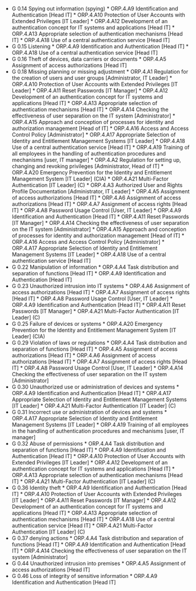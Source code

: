 * G 0.14 Spying out information (spying)
         * ORP.4.A9 Identification and Authentication [Head IT]
         * ORP.4.A10 Protection of User Accounts with Extended Privileges [IT Leader]
         * ORP.4.A12 Development of an authentication concept for IT systems and applications [Head IT]
         * ORP.4.A13 Appropriate selection of authentication mechanisms [Head IT]
         * ORP.4.A18 Use of a central authentication service [Head IT]
* G 0.15 Listening
         * ORP.4.A9 Identification and Authentication [Head IT]
         * ORP.4.A18 Use of a central authentication service [Head IT]
* G 0.16 Theft of devices, data carriers or documents
         * ORP.4.A5 Assignment of access authorizations [Head IT]
* G 0.18 Missing planning or missing adjustment
         * ORP.4.A1 Regulation for the creation of users and user groups [Administrator, IT Leader]
         * ORP.4.A10 Protection of User Accounts with Extended Privileges [IT Leader]
         * ORP.4.A11 Reset Passwords [IT Manager]
         * ORP.4.A12 Development of an authentication concept for IT systems and applications [Head IT]
         * ORP.4.A13 Appropriate selection of authentication mechanisms [Head IT]
         * ORP.4.A14 Checking the effectiveness of user separation on the IT system [Administrator]
         * ORP.4.A15 Approach and conception of processes for identity and authorization management [Head of IT]
         * ORP.4.A16 Access and Access Control Policy [Administrator]
         * ORP.4.A17 Appropriate Selection of Identity and Entitlement Management Systems [IT Leader]
         * ORP.4.A18 Use of a central authentication service [Head IT]
         * ORP.4.A19 Training of all employees in the handling of authentication procedures and mechanisms [user, IT manager]
         * ORP.4.A2 Regulation for setting up, changing and revoking privileges [Administrator, Head of IT]
         * ORP.4.A20 Emergency Prevention for the Identity and Entitlement Management System [IT Leader] (CIA)
         * ORP.4.A21 Multi-Factor Authentication [IT Leader] (C)
         * ORP.4.A3 Authorized User and Rights Profile Documentation [Administrator, IT Leader]
         * ORP.4.A5 Assignment of access authorizations [Head IT]
         * ORP.4.A6 Assignment of access authorizations [Head IT]
         * ORP.4.A7 Assignment of access rights [Head IT]
         * ORP.4.A8 Password Usage Control [User, IT Leader]
         * ORP.4.A9 Identification and Authentication [Head IT]
         * ORP.4.A11 Reset Passwords [IT Manager]
         * ORP.4.A14 Checking the effectiveness of user separation on the IT system [Administrator]
         * ORP.4.A15 Approach and conception of processes for identity and authorization management [Head of IT]
         * ORP.4.A16 Access and Access Control Policy [Administrator]
         * ORP.4.A17 Appropriate Selection of Identity and Entitlement Management Systems [IT Leader]
         * ORP.4.A18 Use of a central authentication service [Head IT]
* G 0.22 Manipulation of information
         * ORP.4.A4 Task distribution and separation of functions [Head IT]
         * ORP.4.A9 Identification and Authentication [Head IT]
* G 0.23 Unauthorized intrusion into IT systems
         * ORP.4.A6 Assignment of access authorizations [Head IT]
         * ORP.4.A7 Assignment of access rights [Head IT]
         * ORP.4.A8 Password Usage Control [User, IT Leader]
         * ORP.4.A9 Identification and Authentication [Head IT]
         * ORP.4.A11 Reset Passwords [IT Manager]
         * ORP.4.A21 Multi-Factor Authentication [IT Leader] (C)
* G 0.25 Failure of devices or systems
         * ORP.4.A20 Emergency Prevention for the Identity and Entitlement Management System [IT Leader] (CIA)
* G 0.29 Violation of laws or regulations
         * ORP.4.A4 Task distribution and separation of functions [Head IT]
         * ORP.4.A5 Assignment of access authorizations [Head IT]
         * ORP.4.A6 Assignment of access authorizations [Head IT]
         * ORP.4.A7 Assignment of access rights [Head IT]
         * ORP.4.A8 Password Usage Control [User, IT Leader]
         * ORP.4.A14 Checking the effectiveness of user separation on the IT system [Administrator]
* G 0.30 Unauthorized use or administration of devices and systems
         * ORP.4.A9 Identification and Authentication [Head IT]
         * ORP.4.A17 Appropriate Selection of Identity and Entitlement Management Systems [IT Leader]
         * ORP.4.A21 Multi-Factor Authentication [IT Leader] (C)
* G 0.31 Incorrect use or administration of devices and systems
         * ORP.4.A17 Appropriate Selection of Identity and Entitlement Management Systems [IT Leader]
         * ORP.4.A19 Training of all employees in the handling of authentication procedures and mechanisms [user, IT manager]
* G 0.32 Abuse of permissions
         * ORP.4.A4 Task distribution and separation of functions [Head IT]
         * ORP.4.A9 Identification and Authentication [Head IT]
         * ORP.4.A10 Protection of User Accounts with Extended Privileges [IT Leader]
         * ORP.4.A12 Development of an authentication concept for IT systems and applications [Head IT]
         * ORP.4.A13 Appropriate selection of authentication mechanisms [Head IT]
         * ORP.4.A21 Multi-Factor Authentication [IT Leader] (C)
* G 0.36 Identity theft
         * ORP.4.A9 Identification and Authentication [Head IT]
         * ORP.4.A10 Protection of User Accounts with Extended Privileges [IT Leader]
         * ORP.4.A11 Reset Passwords [IT Manager]
         * ORP.4.A12 Development of an authentication concept for IT systems and applications [Head IT]
         * ORP.4.A13 Appropriate selection of authentication mechanisms [Head IT]
         * ORP.4.A18 Use of a central authentication service [Head IT]
         * ORP.4.A21 Multi-Factor Authentication [IT Leader] (C)
* G 0.37 denying actions
         * ORP.4.A4 Task distribution and separation of functions [Head IT]
         * ORP.4.A9 Identification and Authentication [Head IT]
         * ORP.4.A14 Checking the effectiveness of user separation on the IT system [Administrator]
* G 0.44 Unauthorized intrusion into premises
         * ORP.4.A5 Assignment of access authorizations [Head IT]
* G 0.46 Loss of integrity of sensitive information
         * ORP.4.A9 Identification and Authentication [Head IT]
